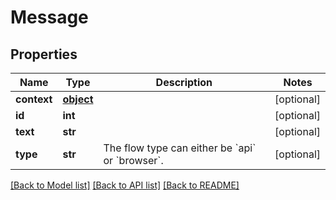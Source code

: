 # Message

## Properties
Name | Type | Description | Notes
------------ | ------------- | ------------- | -------------
**context** | [**object**](.md) |  | [optional] 
**id** | **int** |  | [optional] 
**text** | **str** |  | [optional] 
**type** | **str** | The flow type can either be &#x60;api&#x60; or &#x60;browser&#x60;. | [optional] 

[[Back to Model list]](../README.md#documentation-for-models) [[Back to API list]](../README.md#documentation-for-api-endpoints) [[Back to README]](../README.md)


